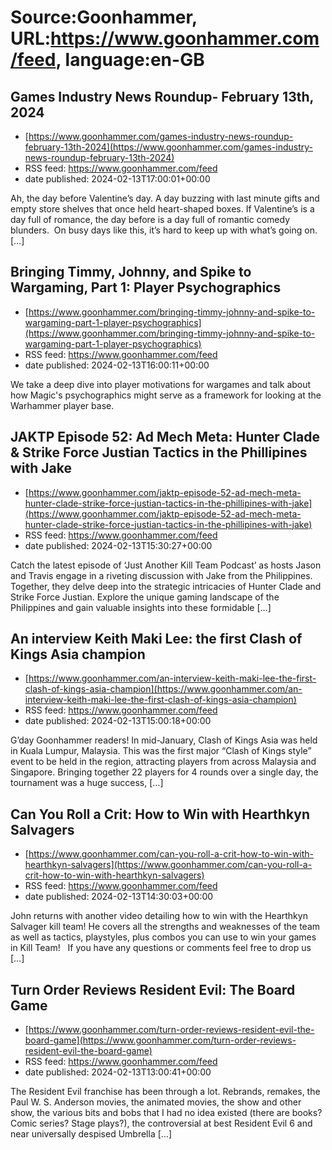 # Source:Goonhammer, URL:https://www.goonhammer.com/feed, language:en-GB

## Games Industry News Roundup- February 13th, 2024
 - [https://www.goonhammer.com/games-industry-news-roundup-february-13th-2024](https://www.goonhammer.com/games-industry-news-roundup-february-13th-2024)
 - RSS feed: https://www.goonhammer.com/feed
 - date published: 2024-02-13T17:00:01+00:00

Ah, the day before Valentine’s day. A day buzzing with last minute gifts and empty store shelves that once held heart-shaped boxes. If Valentine’s is a day full of romance, the day before is a day full of romantic comedy blunders.  On busy days like this, it’s hard to keep up with what’s going on. [&#8230;]

## Bringing Timmy, Johnny, and Spike to Wargaming, Part 1: Player Psychographics
 - [https://www.goonhammer.com/bringing-timmy-johnny-and-spike-to-wargaming-part-1-player-psychographics](https://www.goonhammer.com/bringing-timmy-johnny-and-spike-to-wargaming-part-1-player-psychographics)
 - RSS feed: https://www.goonhammer.com/feed
 - date published: 2024-02-13T16:00:11+00:00

We take a deep dive into player motivations for wargames and talk about how Magic's psychographics might serve as a framework for looking at the Warhammer player base.

## JAKTP Episode 52: Ad Mech Meta: Hunter Clade & Strike Force Justian Tactics in the Phillipines with Jake
 - [https://www.goonhammer.com/jaktp-episode-52-ad-mech-meta-hunter-clade-strike-force-justian-tactics-in-the-phillipines-with-jake](https://www.goonhammer.com/jaktp-episode-52-ad-mech-meta-hunter-clade-strike-force-justian-tactics-in-the-phillipines-with-jake)
 - RSS feed: https://www.goonhammer.com/feed
 - date published: 2024-02-13T15:30:27+00:00

Catch the latest episode of &#8216;Just Another Kill Team Podcast&#8217; as hosts Jason and Travis engage in a riveting discussion with Jake from the Philippines. Together, they delve deep into the strategic intricacies of Hunter Clade and Strike Force Justian. Explore the unique gaming landscape of the Philippines and gain valuable insights into these formidable [&#8230;]

## An interview Keith Maki Lee: the first Clash of Kings Asia champion
 - [https://www.goonhammer.com/an-interview-keith-maki-lee-the-first-clash-of-kings-asia-champion](https://www.goonhammer.com/an-interview-keith-maki-lee-the-first-clash-of-kings-asia-champion)
 - RSS feed: https://www.goonhammer.com/feed
 - date published: 2024-02-13T15:00:18+00:00

G&#8217;day Goonhammer readers! In mid-January, Clash of Kings Asia was held in Kuala Lumpur, Malaysia. This was the first major &#8220;Clash of Kings style&#8221; event to be held in the region, attracting players from across Malaysia and Singapore. Bringing together 22 players for 4 rounds over a single day, the tournament was a huge success, [&#8230;]

## Can You Roll a Crit: How to Win with Hearthkyn Salvagers
 - [https://www.goonhammer.com/can-you-roll-a-crit-how-to-win-with-hearthkyn-salvagers](https://www.goonhammer.com/can-you-roll-a-crit-how-to-win-with-hearthkyn-salvagers)
 - RSS feed: https://www.goonhammer.com/feed
 - date published: 2024-02-13T14:30:03+00:00

John returns with another video detailing how to win with the Hearthkyn Salvager kill team! He covers all the strengths and weaknesses of the team as well as tactics, playstyles, plus combos you can use to win your games in Kill Team! &#160; If you have any questions or comments feel free to drop us [&#8230;]

## Turn Order Reviews Resident Evil: The Board Game
 - [https://www.goonhammer.com/turn-order-reviews-resident-evil-the-board-game](https://www.goonhammer.com/turn-order-reviews-resident-evil-the-board-game)
 - RSS feed: https://www.goonhammer.com/feed
 - date published: 2024-02-13T13:00:41+00:00

The Resident Evil franchise has been through a lot. Rebrands, remakes, the Paul W. S. Anderson movies, the animated movies, the show and other show, the various bits and bobs that I had no idea existed (there are books? Comic series? Stage plays?), the controversial at best Resident Evil 6 and near universally despised Umbrella [&#8230;]

